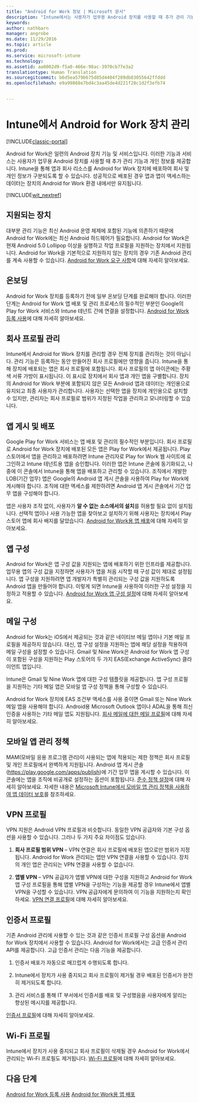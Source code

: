 ```yaml
---
title: "Android for Work 정보 | Microsoft 문서"
description: "Intune에서는 사용자가 업무용 Android 장치를 사용할 때 추가 관리 기능과 개인 정보를 제공하기 위해 Android for Work을 관리합니다."
keywords: 
author: nathbarn
manager: angrobe
ms.date: 11/29/2016
ms.topic: article
ms.prod: 
ms.service: microsoft-intune
ms.technology: 
ms.assetid: aa0002d9-f5a0-466e-98ac-3970cb77e3a2
translationtype: Human Translation
ms.sourcegitcommit: b6d5ea579b675d85d4404f289db83055642ffddd
ms.openlocfilehash: e9a99868e7bd4c3aa45de4d221f28c1d2f3efb74


---
```


# <a name="manage-android-for-work-devices-with-intune"></a>Intune에서 Android for Work 장치 관리

[!INCLUDE[classic-portal](../includes/classic-portal.md)]

Android for Work은 일련의 Android 장치 기능 및 서비스입니다. 이러한 기능과 서비스는 사용자가 업무용 Android 장치를 사용할 때 추가 관리 기능과 개인 정보를 제공합니다. Intune을 통해 앱과 회사 리소스를 Android for Work 장치에 배포하여 회사 및 개인 정보가 구분되도록 할 수 있습니다. 성공적으로 배포된 경우 앱과 앱이 액세스하는 데이터는 장치의 Android for Work 환경 내에서만 유지됩니다.

[!INCLUDE[wit_nextref](../includes/afw_rollout_disclaimer.md)]

## <a name="supported-devices"></a>지원되는 장치

대부분 관리 기능은 최신 Android 운영 체제에 포함된 기능에 의존하기 때문에 Android for Work에는 최신 Android 하드웨어가 필요합니다. Android for Work은 현재 Android 5.0 Lollipop 이상을 실행하고 작업 프로필을 지원하는 장치에서 지원됩니다. Android for Work을 기본적으로 지원하지 않는 장치의 경우 기존 Android 관리를 계속 사용할 수 있습니다. [Android for Work 요구 사항](https://support.google.com/work/android/answer/6174145?hl=en&ref_topic=6151012)에 대해 자세히 알아보세요.

## <a name="onboarding"></a>온보딩

Android for Work 장치를 등록하기 전에 일부 온보딩 단계를 완료해야 합니다. 이러한 단계는 Android for Work 앱 배포 및 관리 프로세스의 필수적인 부분인 Google의 Play for Work 서비스와 Intune 테넌트 간에 연결을 설정합니다. [Android for Work 등록 사용](https://docs.microsoft.com/en-us/intune/deploy-use/set-up-android-for-work)에 대해 자세히 알아보세요.

## <a name="work-profile-management"></a>회사 프로필 관리

Intune에서 Android for Work 장치를 관리할 경우 전체 장치를 관리하는 것이 아닙니다. 관리 기능은 등록하는 동안 만들어진 회사 프로필에만 영향을 줍니다. Intune을 통해 장치에 배포되는 앱은 회사 프로필에 포함됩니다. 회사 프로필의 앱 아이콘에는 주황색 서류 가방이 표시됩니다. 이 표시로 장치에서 회사 앱과 개인 앱을 구별합니다. 장치의 Android for Work 부분에 포함되지 않은 모든 Android 앱과 데이터는 개인용으로 유지되고 최종 사용자가 관리합니다. 사용자는 선택한 앱을 장치에 개인용으로 설치할 수 있지만, 관리자는 회사 프로필로 범위가 지정된 작업을 관리하고 모니터링할 수 있습니다.

## <a name="app-publishing-and-distribution"></a>앱 게시 및 배포

Google Play for Work 서비스는 앱 배포 및 관리의 필수적인 부분입니다. 회사 프로필로 Android for Work 장치에 배포된 모든 앱은 Play for Work에서 제공됩니다. Play 스토어에서 앱을 관리하고 배포하려면 Intune 관리자로 Play for Work 웹 사이트에 로그인하고 Intune 테넌트용 앱을 승인합니다. 이러한 앱은 Intune 콘솔에 동기화되고, 나중에 이 콘솔에서 Intune을 통해 앱을 배포하고 관리할 수 있습니다. 조직에서 개발한 LOB(기간 업무) 앱은 Google의 Android 앱 게시 콘솔을 사용하여 Play for Work에 게시해야 합니다. 조직에 대한 액세스를 제한하려면 Android 앱 게시 콘솔에서 기간 업무 앱을 구성해야 합니다.

앱은 사용자 조작 없이, 사용자가 **알 수 없는 소스에서의 설치**를 허용할 필요 없이 설치됩니다. 선택적 앱이나 사용 가능한 앱을 찾아보고 설치하기 위해 사용자는 장치에서 Play 스토어 앱에 회사 배지를 달았습니다. [Android for Work용 앱 배포](https://docs.microsoft.com/en-us/intune/deploy-use/android-for-work-apps)에 대해 자세히 알아보세요.

## <a name="app-configuration"></a>앱 구성

Android for Work은 앱 구성 값을 지원되는 앱에 배포하기 위한 인프라를 제공합니다. 업무용 앱의 구성 값을 지정하면 사용자가 앱을 처음 시작할 때 구성 값이 제대로 설정됩니다. 앱 구성을 지원하려면 앱 개발자가 특별히 관리되는 구성 값을 지원하도록 Android 앱을 만들어야 합니다. 이렇게 되면 Intune을 사용하여 이러한 구성 설정을 지정하고 적용할 수 있습니다. [Android for Work 앱 구성 설정](afw-app-configuration-policy.md)에 대해 자세히 알아보세요.

## <a name="email-configuration"></a>메일 구성

Android for Work는 iOS에서 제공되는 것과 같은 네이티브 메일 앱이나 기본 메일 프로필을 제공하지 않습니다. 대신, 앱 구성 설정을 지원하는 앱에 해당 설정을 적용하여 메일 구성을 설정할 수 있습니다. Gmail 및 Nine Work은 Android for Work 앱 구성이 포함된 구성을 지원하는 Play 스토어의 두 가지 EAS(Exchange ActiveSync) 클라이언트 앱입니다.

Intune은 Gmail 및 Nine Work 앱에 대한 구성 템플릿을 제공합니다. 앱 구성 프로필을 지원하는 기타 메일 앱은 모바일 앱 구성 정책을 통해 구성할 수 있습니다.

Android for Work 장치에 EAS 조건부 액세스를 사용 중이면 Gmail 또는 Nine Work 메일 앱을 사용해야 합니다. Android용 Microsoft Outlook 앱이나 ADAL을 통해 최신 인증을 사용하는 기타 메일 앱도 지원됩니다. [회사 메일에 대한 메일 프로필](configure-access-to-corporate-email-using-email-profiles-with-microsoft-intune.md)에 대해 자세히 알아보세요.

## <a name="mobile-app-management-policies"></a>모바일 앱 관리 정책

MAM(모바일 응용 프로그램 관리)이 사용되는 앱에 적용되는 제한 정책은 회사 프로필 및 개인 프로필에서 완벽하게 지원됩니다. Android 앱 게시 콘솔(https://play.google.com/apps/publish)에 기간 업무 앱을 게시할 수 있습니다. 이 콘솔에는 앱을 조직에 비공개로 설정하는 옵션이 포함됩니다. [준수 정책 설정](afw-compliance-policy-settings-in-microsoft-intune.md)에 대해 자세히 알아보세요. 자세한 내용은 [Microsoft Intune에서 모바일 앱 관리 정책을 사용하여 앱 데이터 보호](protect-app-data-using-mobile-app-management-policies-with-microsoft-intune.md)를 참조하세요.

## <a name="vpn-profiles"></a>VPN 프로필

VPN 지원은 Android VPN 프로필과 비슷합니다. 동일한 VPN 공급자와 기본 구성 옵션을 사용할 수 있습니다. 그러나 두 가지 주요 차이점도 있습니다.

1.  **회사 프로필 범위 VPN** – VPN 연결은 회사 프로필에 배포된 앱으로만 범위가 지정됩니다. Android for Work 관리되는 앱만 VPN 연결을 사용할 수 있습니다. 장치의 개인 앱은 관리되는 VPN 연결을 사용할 수 없습니다.

2.  **앱별 VPN** – VPN 공급자가 앱별 VPN에 대한 구성을 지원하고 Android for Work 앱 구성 프로필을 통해 앱별 VPN을 구성하는 기능을 제공할 경우 Intune에서 앱별 VPN을 구성할 수 있습니다. VPN 공급자에게 문의하여 이 기능을 지원하는지 확인하세요. [VPN 연결 프로필](vpn-connections-in-microsoft-intune.md)에 대해 자세히 알아보세요.

## <a name="certificate-profiles"></a>인증서 프로필

기존 Android 관리에 사용할 수 있는 것과 같은 인증서 프로필 구성 옵션을 Android for Work 장치에서 사용할 수 있습니다. Android for Work에서는 고급 인증서 관리 API를 제공합니다. 고급 인증서 관리는 다음 기능을 제공합니다.

1.  인증서 배포가 자동으로 매끄럽게 수행되도록 합니다.

2.  Intune에서 장치가 사용 중지되고 회사 프로필이 제거될 경우 배포된 인증서가 완전히 제거되도록 합니다.

3.  관리 서비스를 통해 IT 부서에서 인증서를 배포 및 구성했음을 사용자에게 알리는 향상된 메시지를 제공합니다.

[인증서 프로필](secure-resource-access-with-certificate-profiles.md)에 대해 자세히 알아보세요.

## <a name="wi-fi-profiles"></a>Wi-Fi 프로필

Intune에서 장치가 사용 중지되고 회사 프로필이 삭제될 경우 Android for Work에서 관리되는 Wi-Fi 프로필도 제거됩니다. [Wi-Fi 프로필](wi-fi-connections-in-microsoft-intune.md)에 대해 자세히 알아보세요.

## <a name="next-steps"></a>다음 단계
[Android for Work 등록 사용](https://docs.microsoft.com/en-us/intune/deploy-use/set-up-android-for-work)
[Android for Work용 앱 배포](https://docs.microsoft.com/en-us/intune/deploy-use/android-for-work-apps)



<!--HONumber=Dec16_HO2-->


